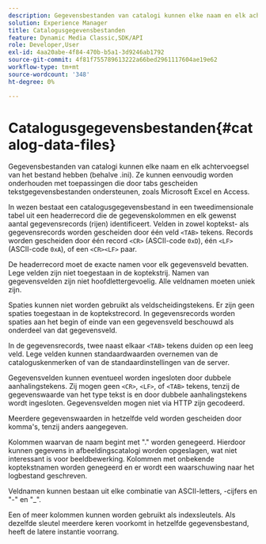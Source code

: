 ```yaml
---
description: Gegevensbestanden van catalogi kunnen elke naam en elk achtervoegsel van het bestand hebben (behalve .ini). Ze kunnen eenvoudig worden onderhouden met toepassingen die door tabs gescheiden tekstgegevensbestanden ondersteunen, zoals Microsoft Excel en Access.
solution: Experience Manager
title: Catalogusgegevensbestanden
feature: Dynamic Media Classic,SDK/API
role: Developer,User
exl-id: 4aa20abe-4f84-470b-b5a1-3d9246ab1792
source-git-commit: 4f81f755789613222a66bed2961117604ae19e62
workflow-type: tm+mt
source-wordcount: '348'
ht-degree: 0%

---
```


# Catalogusgegevensbestanden{#catalog-data-files}

Gegevensbestanden van catalogi kunnen elke naam en elk achtervoegsel van het bestand hebben (behalve .ini). Ze kunnen eenvoudig worden onderhouden met toepassingen die door tabs gescheiden tekstgegevensbestanden ondersteunen, zoals Microsoft Excel en Access.

In wezen bestaat een catalogusgegevensbestand in een tweedimensionale tabel uit een headerrecord die de gegevenskolommen en elk gewenst aantal gegevensrecords (rijen) identificeert. Velden in zowel koptekst- als gegevensrecords worden gescheiden door één veld `<TAB>` tekens. Records worden gescheiden door één record `<CR>` (ASCII-code `0xD`), één `<LF>` (ASCII-code `0xA`), of een `<CR><LF>` paar.

De headerrecord moet de exacte namen voor elk gegevensveld bevatten. Lege velden zijn niet toegestaan in de koptekstrij. Namen van gegevensvelden zijn niet hoofdlettergevoelig. Alle veldnamen moeten uniek zijn.

Spaties kunnen niet worden gebruikt als veldscheidingstekens. Er zijn geen spaties toegestaan in de koptekstrecord. In gegevensrecords worden spaties aan het begin of einde van een gegevensveld beschouwd als onderdeel van dat gegevensveld.

In de gegevensrecords, twee naast elkaar `<TAB>` tekens duiden op een leeg veld. Lege velden kunnen standaardwaarden overnemen van de cataloguskenmerken of van de standaardinstellingen van de server.

Gegevensvelden kunnen eventueel worden ingesloten door dubbele aanhalingstekens. Zij mogen geen `<CR>`, `<LF>`, of `<TAB>` tekens, tenzij de gegevenswaarde van het type tekst is en door dubbele aanhalingstekens wordt ingesloten. Gegevensvelden mogen niet via HTTP zijn gecodeerd.

Meerdere gegevenswaarden in hetzelfde veld worden gescheiden door komma&#39;s, tenzij anders aangegeven.

Kolommen waarvan de naam begint met &quot;.&quot; worden genegeerd. Hierdoor kunnen gegevens in afbeeldingscatalogi worden opgeslagen, wat niet interessant is voor beeldbewerking. Kolommen met onbekende koptekstnamen worden genegeerd en er wordt een waarschuwing naar het logbestand geschreven.

Veldnamen kunnen bestaan uit elke combinatie van ASCII-letters, -cijfers en &quot;-&quot; en &quot;_&quot;.

Een of meer kolommen kunnen worden gebruikt als indexsleutels. Als dezelfde sleutel meerdere keren voorkomt in hetzelfde gegevensbestand, heeft de latere instantie voorrang.
